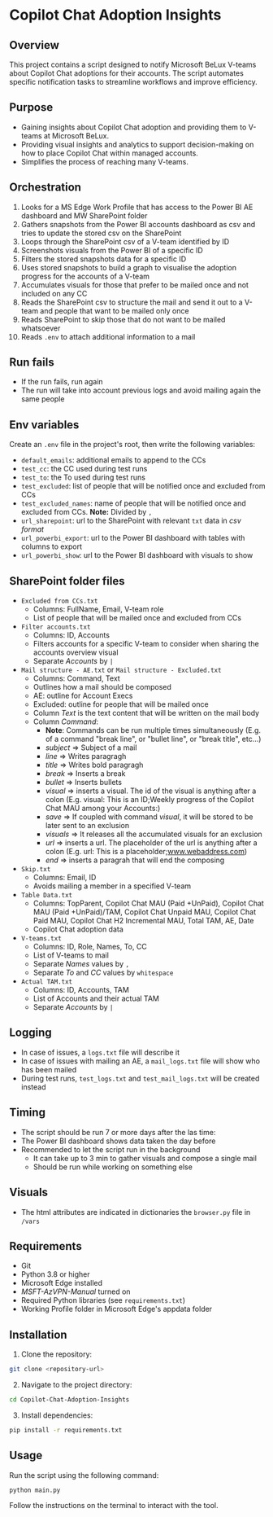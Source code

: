# Copilot Chat Adoption Insights


## Overview

This project contains a script designed to notify Microsoft BeLux V-teams about Copilot Chat adoptions for their accounts. The script automates specific notification tasks to streamline workflows and improve efficiency.

## Purpose

- Gaining insights about Copilot Chat adoption and providing them to V-teams at Microsoft BeLux.
- Providing visual insights and analytics to support decision-making on how to place Copilot Chat within managed accounts.
- Simplifies the process of reaching many V-teams.

## Orchestration

1. Looks for a MS Edge Work Profile that has access to the Power BI AE dashboard and MW SharePoint folder
2. Gathers snapshots from the Power BI accounts dashboard as csv and tries to update the stored csv on the SharePoint
3. Loops through the SharePoint csv of a V-team identified by ID
4. Screenshots visuals from the Power BI of a specific ID
5. Filters the stored snapshots data for a specific ID
6. Uses stored snapshots to build a graph to visualise the adoption progress for the accounts of a V-team
7. Accumulates visuals for those that prefer to be mailed once and not included on any CC
8. Reads the SharePoint csv to structure the mail and send it out to a V-team and people that want to be mailed only once
9. Reads SharePoint to skip those that do not want to be mailed whatsoever
10. Reads `.env` to attach additional information to a mail

## Run fails
- If the run fails, run again
- The run will take into account previous logs and avoid mailing again the same people

## Env variables
Create an `.env` file in the project's root, then write the following variables:
- `default_emails`: additional emails to append to the CCs
- `test_cc`: the CC used during test runs
- `test_to`: the To used during test runs
- `test_excluded`: list of people that will be notified once and excluded from CCs
- `test_excluded_names`: name of people that will be notified once and excluded from CCs. **Note:** Divided by `, `
- `url_sharepoint`: url to the SharePoint with relevant `txt` data in *csv format*
- `url_powerbi_export`: url to the Power BI dashboard with tables with columns to export
- `url_powerbi_show`: url to the Power BI dashboard with visuals to show

## SharePoint folder files

- `Excluded from CCs.txt`
  - Columns: FullName, Email, V-team role
  - List of people that will be mailed once and excluded from CCs
- `Filter accounts.txt`
  - Columns: ID, Accounts
  - Filters accounts for a specific V-team to consider when sharing the accounts overview visual
  - Separate *Accounts* by `|` 
- `Mail structure - AE.txt` or `Mail structure - Excluded.txt`
  - Columns: Command, Text
  - Outlines how a mail should be composed
  - AE: outline for Account Execs
  - Excluded: outline for people that will be mailed once
  - Column *Text* is the text content that will be written on the mail body
  - Column *Command*:
    - **Note**: Commands can be run multiple times simultaneously (E.g. of a command "break line", or "bullet line", or "break title", etc...)
    - *subject* => Subject of a mail
    - *line* => Writes paragragh
    - *title* => Writes bold paragragh
    - *break* => Inserts a break
    - *bullet* => Inserts bullets
    - *visual* => inserts a visual. The id of the visual is anything after a colon (E.g. visual: This is an ID;Weekly progress of the Copilot Chat MAU among your Accounts:)
    - *save* => If coupled with command *visual*, it will be stored to be later sent to an exclusion
    - *visuals* => It releases all the accumulated visuals for an exclusion
    - *url* => inserts a url. The placeholder of the url is anything after a colon (E.g. url: This is a placeholder;www.webaddress.com)
    - *end* => inserts a paragrah that will end the composing 
- `Skip.txt`
  - Columns: Email, ID
  - Avoids mailing a member in a specified V-team  
- `Table Data.txt`
  - Columns: TopParent, Copilot Chat MAU (Paid +UnPaid), Copilot Chat MAU (Paid +UnPaid)/TAM, Copilot Chat Unpaid MAU, Copilot Chat Paid MAU, Copilot Chat H2 Incremental MAU, Total TAM, AE, Date
  - Copilot Chat adoption data
- `V-teams.txt`
  - Columns: ID, Role, Names, To, CC
  - List of V-teams to mail
  - Separate *Names* values by `,`
  - Separate *To* and *CC* values by `whitespace`
- `Actual TAM.txt`
  - Columns: ID, Accounts, TAM
  - List of Accounts and their actual TAM
  - Separate *Accounts* by `|` 

## Logging

- In case of issues, a `logs.txt` file will describe it
- In case of issues with mailing an AE, a `mail_logs.txt` file will show who has been mailed
- During test runs, `test_logs.txt` and `test_mail_logs.txt` will be created instead

## Timing
- The script should be run 7 or more days after the las time:
- The Power BI dashboard shows data taken the day before
- Recommended to let the script run in the background
  - It can take up to 3 min to gather visuals and compose a single mail
  - Should be run while working on something else 

## Visuals
- The html attributes are indicated in dictionaries the `browser.py` file in `/vars`

## Requirements

- Git
- Python 3.8 or higher
- Microsoft Edge installed
- *MSFT-AzVPN-Manual* turned on
- Required Python libraries (see `requirements.txt`)
- Working Profile folder in Microsoft Edge's appdata folder

## Installation

1. Clone the repository:
  ```bash
  git clone <repository-url>
  ```
2. Navigate to the project directory:
  ```bash
  cd Copilot-Chat-Adoption-Insights
  ```
3. Install dependencies:
  ```bash
  pip install -r requirements.txt
  ```

## Usage

Run the script using the following command:
```bash
python main.py
```

Follow the instructions on the terminal to interact with the tool.
